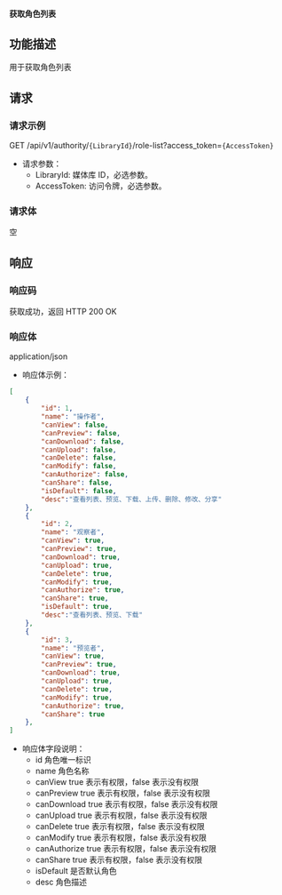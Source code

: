 #### 获取角色列表

## 功能描述

用于获取角色列表

## 请求

### 请求示例  

GET /api/v1/authority/`{LibraryId}`/role-list?access_token=`{AccessToken}`

- 请求参数：
  - LibraryId: 媒体库 ID，必选参数。
  - AccessToken: 访问令牌，必选参数。

### 请求体

空

## 响应

### 响应码

获取成功，返回 HTTP 200 OK

### 响应体

application/json

- 响应体示例：

```json
[
    {
        "id": 1,
        "name": "操作者",
        "canView": false,
        "canPreview": false,
        "canDownload": false,
        "canUpload": false,
        "canDelete": false,
        "canModify": false,
        "canAuthorize": false,
        "canShare": false,
        "isDefault": false,
        "desc":"查看列表、预览、下载、上传、删除、修改、分享"
    },
    {
        "id": 2,
        "name": "观察者",
        "canView": true,
        "canPreview": true,
        "canDownload": true,
        "canUpload": true,
        "canDelete": true,
        "canModify": true,
        "canAuthorize": true,
        "canShare": true,
        "isDefault": true,
        "desc":"查看列表、预览、下载"
    },
    {
        "id": 3,
        "name": "预览者",
        "canView": true,
        "canPreview": true,
        "canDownload": true,
        "canUpload": true,
        "canDelete": true,
        "canModify": true,
        "canAuthorize": true,
        "canShare": true
    },
]
```

- 响应体字段说明：
  - id 角色唯一标识
  - name 角色名称
  - canView true 表示有权限，false 表示没有权限
  - canPreview true 表示有权限，false 表示没有权限
  - canDownload true 表示有权限，false 表示没有权限
  - canUpload true 表示有权限，false 表示没有权限
  - canDelete true 表示有权限，false 表示没有权限
  - canModify true 表示有权限，false 表示没有权限
  - canAuthorize true 表示有权限，false 表示没有权限
  - canShare true 表示有权限，false 表示没有权限
  - isDefault 是否默认角色
  - desc 角色描述
